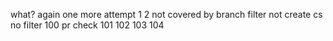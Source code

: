 what?
again
one more attempt 
1
2
not covered by branch filter
not create cs
no filter
100
pr check
101
102
103
104

